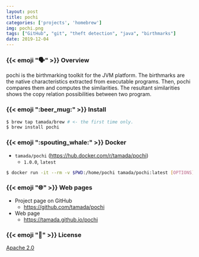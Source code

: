 ```yaml
---
layout: post
title: pochi
categories: ['projects', 'homebrew']
img: pochi.png
tags: ["GitHub", "git", "theft detection", "java", "birthmarks"]
date: 2019-12-04
---
```


### {{< emoji ":speaking_head:" >}} Overview

pochi is the birthmarking toolkit for the JVM platform.
The birthmarks are the native characteristics extracted from executable programs.
Then, pochi compares them and computes the similarities.
The resultant similarities shows the copy relation possibilities between two program.

### {{< emoji ":beer_mug:" >}} Install

```sh
$ brew tap tamada/brew # <- the first time only.
$ brew install pochi
```

### {{< emoji ":spouting_whale:" >}} Docker

* `tamada/pochi` (https://hub.docker.com/r/tamada/pochi)
    * `1.0.0`, `latest`

```sh
$ docker run -it --rm -v $PWD:/home/pochi tamada/pochi:latest [OPTIONS] [SCRIPT [ARGUMENTS...]]
```


### {{< emoji ":globe_with_meridians:" >}} Web pages

* Project page on GitHub
    * https://github.com/tamada/pochi
* Web page
    * https://tamada.github.io/pochi

### {{< emoji ":scroll:" >}} License

[Apache 2.0](https://github.com/tamada/pochi/blob/master/LICENSE)

